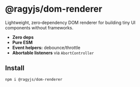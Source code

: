 # @ragyjs/dom-renderer

Lightweight, zero‑dependency DOM renderer for building tiny UI components without frameworks.

- **Zero deps**
- **Pure ESM**
- **Event helpers:** debounce/throttle
- **Abortable listeners** via `AbortController`

## Install

```bash
npm i @ragyjs/dom-renderer